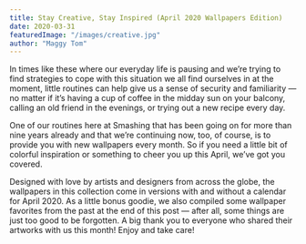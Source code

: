 ```yaml
---
title: Stay Creative, Stay Inspired (April 2020 Wallpapers Edition)
date: 2020-03-31
featuredImage: "/images/creative.jpg"
author: "Maggy Tom"
---
```


In times like these where our everyday life is pausing and we’re trying to find strategies to cope with this situation we all find ourselves in at the moment, little routines can help give us a sense of security and familiarity — no matter if it’s having a cup of coffee in the midday sun on your balcony, calling an old friend in the evenings, or trying out a new recipe every day.

One of our routines here at Smashing that has been going on for more than nine years already and that we’re continuing now, too, of course, is to provide you with new wallpapers every month. So if you need a little bit of colorful inspiration or something to cheer you up this April, we’ve got you covered.

Designed with love by artists and designers from across the globe, the wallpapers in this collection come in versions with and without a calendar for April 2020. As a little bonus goodie, we also compiled some wallpaper favorites from the past at the end of this post — after all, some things are just too good to be forgotten. A big thank you to everyone who shared their artworks with us this month! Enjoy and take care!
